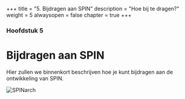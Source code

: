 +++
title = "5. Bijdragen aan SPIN"
description = "Hoe bij te dragen?"
weight = 5
alwaysopen = false
chapter = true
+++

### Hoofdstuk 5

# Bijdragen aan SPIN

Hier zullen we binnenkort beschrijven hoe je kunt bijdragen aan de ontwikkeling van SPIN.

![SPINarch](/images/iphone.png?width=20pc&classes=border "SPIN op iPhone")
